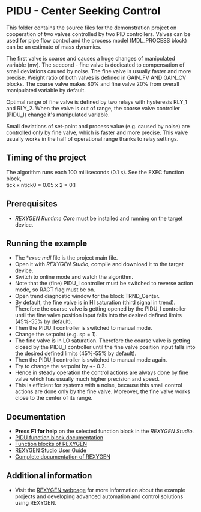 ﻿PIDU - Center Seeking Control 
=============================

This folder contains the source files for the demonstration project on cooperation
of two valves controlled by two PID controllers. Valves can be used for pipe flow
control and the process model (MDL_PROCESS block) can be an estimate of mass
dynamics.

The first valve is coarse and causes a huge changes of manipulated variable (mv).
The seccond - fine valve is dedicated to compensation of small deviations caused
by noise. The fine valve is usually faster and more precise. Weight ratio of
both valves is defined in GAIN_FV AND GAIN_CV blocks. The coarse valve makes 80%
and fine valve 20% from overall manipulated variable by default.

Optimal range of fine valve is defined by two relays with hysteresis RLY_1 and
RLY_2. When the valve is out of range, the coarse valve controller (PIDU_I) change
it's manipulated variable.

Small deviations of set-point and process value (e.g. caused by noise) are 
controlled only by fine valve, which is faster and more precise. This valve usually 
works in the half of operational range thanks to relay settings. 

## Timing of the project ##

The algorithm runs each 100 milliseconds (0.1 s). See the EXEC function block,  
tick x ntick0 = 0.05 x 2 = 0.1 

## Prerequisites ##
- *REXYGEN Runtime Core* must be installed and running on the target device.

## Running the example ##
- The **exec.mdl* file is the project main file.
- Open it with *REXYGEN Studio*, compile and download it to the target device.
- Switch to online mode and watch the algorithm.
- Note that the (fine) PIDU_I controller must be switched to reverse action 
mode, so RACT flag must be on.
- Open trend diagnostic window for the block TRND_Center.
- By default, the fine valve is in HI saturation (third signal in trend). 
Therefore the coarse valve is getting opened by the PIDU_I controller until the 
fine valve position input falls into the desired defined limits (45%-55% by 
default). 
- Then the PIDU_I controller is switched to manual mode.
- Change the setpoint (e.g. sp = 1).
- The fine valve is in LO saturation. Therefore the coarse valve is getting 
closed by the PIDU_I controller until the fine valve position input falls into 
the desired defined limits (45%-55% by default).
- Then the PIDU_I controller is switched to manual mode again.
- Try to change the setpoint by +- 0.2.
- Hence in steady operation the control actions are always done by fine valve 
which has usually much higher precision and speed.
- This is efficient for systems with a noise, because this small control actions
are done only by the fine valve. Moreover, the fine valve works close to the 
center of its range. 

## Documentation ##

- **Press F1 for help** on the selected function block in the *REXYGEN Studio*.
- [PIDU function block documentation](https://www.rexygen.com/doc/ENGLISH/MANUALS/BRef/PIDU.html)
- [Function blocks of REXYGEN](https://www.rexygen.com/doc/PDF/ENGLISH/BRef_ENG.pdf)
- [REXYGEN Studio User Guide](https://www.rexygen.com/doc/PDF/ENGLISH/RexygenStudio_ENG.pdf)
- [Complete documentation of REXYGEN](http://www.rexygen.com/documentation-and-support)

## Additional information ##

- Visit the [REXYGEN webpage](http://www.rexygen.com) 
for more information about the example projects and developing advanced 
automation and control solutions using REXYGEN.
